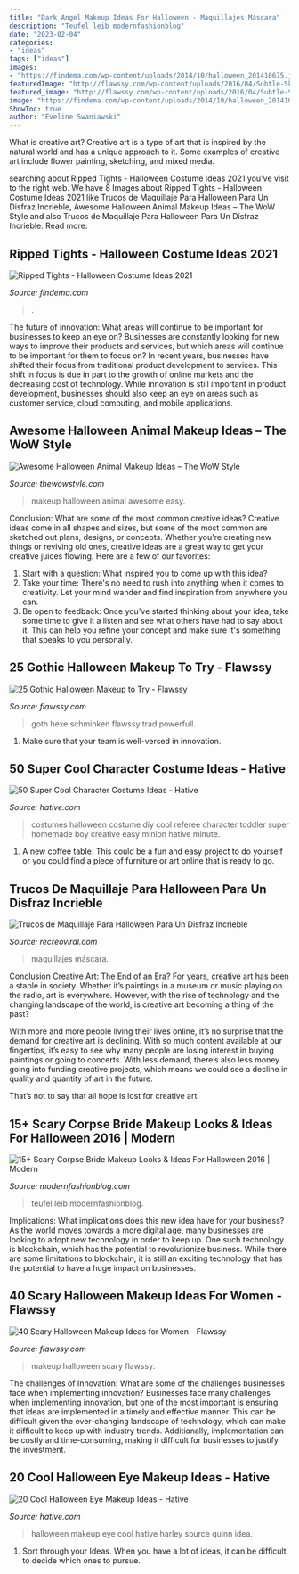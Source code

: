 ```yaml
---
title: "Dark Angel Makeup Ideas For Halloween - Maquillajes Máscara"
description: "Teufel leib modernfashionblog"
date: "2023-02-04"
categories:
- "ideas"
tags: ["ideas"]
images:
- "https://findema.com/wp-content/uploads/2014/10/halloween_201410675.jpg"
featuredImage: "http://flawssy.com/wp-content/uploads/2016/04/Subtle-Skeleton-Makeup.jpg"
featured_image: "http://flawssy.com/wp-content/uploads/2016/04/Subtle-Skeleton-Makeup.jpg"
image: "https://findema.com/wp-content/uploads/2014/10/halloween_201410675.jpg"
ShowToc: true
author: "Eveline Swaniawski"
---
```



What is creative art?
Creative art is a type of art that is inspired by the natural world and has a unique approach to it. Some examples of creative art include flower painting, sketching, and mixed media.

	

		
searching about Ripped Tights - Halloween Costume Ideas 2021 you've visit to the right web. We have 8 Images about Ripped Tights - Halloween Costume Ideas 2021 like Trucos de Maquillaje Para Halloween Para Un Disfraz Incrieble, Awesome Halloween Animal Makeup Ideas – The WoW Style and also Trucos de Maquillaje Para Halloween Para Un Disfraz Incrieble. Read more:
		
    
## Ripped Tights - Halloween Costume Ideas 2021

<img loading=lazy src="https://findema.com/wp-content/uploads/2014/10/halloween_201410675.jpg" onerror="this.onerror=null;this.src='https://tse1.mm.bing.net/th?id=OIP.4xRfZQ0R8zx8hsTMGnaV2gHaKl&amp;pid=15.1';" alt="Ripped Tights - Halloween Costume Ideas 2021">

_Source: findema.com_

>. 

	

The future of innovation: What areas will continue to be important for businesses to keep an eye on?
Businesses are constantly looking for new ways to improve their products and services, but which areas will continue to be important for them to focus on? In recent years, businesses have shifted their focus from traditional product development to services. This shift in focus is due in part to the growth of online markets and the decreasing cost of technology. While innovation is still important in product development, businesses should also keep an eye on areas such as customer service, cloud computing, and mobile applications.

    
## Awesome Halloween Animal Makeup Ideas – The WoW Style

<img loading=lazy src="http://thewowstyle.com/wp-content/uploads/2016/06/Easy-Animal-Halloween-Makeup.jpg" onerror="this.onerror=null;this.src='https://tse2.mm.bing.net/th?id=OIP.nNLMtnA0Qpd_bYI-KolzBwHaK3&amp;pid=15.1';" alt="Awesome Halloween Animal Makeup Ideas – The WoW Style">

_Source: thewowstyle.com_

>makeup halloween animal awesome easy. 

	

Conclusion: What are some of the most common creative ideas?
Creative ideas come in all shapes and sizes, but some of the most common are sketched out plans, designs, or concepts. Whether you're creating new things or reviving old ones, creative ideas are a great way to get your creative juices flowing. Here are a few of our favorites:
1. Start with a question: What inspired you to come up with this idea?
2. Take your time: There's no need to rush into anything when it comes to creativity. Let your mind wander and find inspiration from anywhere you can.
3. Be open to feedback: Once you've started thinking about your idea, take some time to give it a listen and see what others have had to say about it. This can help you refine your concept and make sure it's something that speaks to you personally.

    
## 25 Gothic Halloween Makeup To Try - Flawssy

<img loading=lazy src="https://www.flawssy.com/wp-content/uploads/2016/05/powerfull-gothic-halloween-makeup.jpg" onerror="this.onerror=null;this.src='https://tse4.mm.bing.net/th?id=OIP.IqIwPbtaByR3b2zkHGk23AHaLJ&amp;pid=15.1';" alt="25 Gothic Halloween Makeup to Try - Flawssy">

_Source: flawssy.com_

>goth hexe schminken flawssy trad powerfull. 

	

1. Make sure that your team is well-versed in innovation.

    
## 50 Super Cool Character Costume Ideas - Hative

<img loading=lazy src="https://hative.com/wp-content/uploads/2014/10/super-cool-costume-ideas/29-baby-referee-halloween-costume.jpg" onerror="this.onerror=null;this.src='https://tse3.mm.bing.net/th?id=OIP.Q2cVG39tb395qh7SNgci0QHaLG&amp;pid=15.1';" alt="50 Super Cool Character Costume Ideas - Hative">

_Source: hative.com_

>costumes halloween costume diy cool referee character toddler super homemade boy creative easy minion hative minute. 

	

1. A new coffee table. This could be a fun and easy project to do yourself or you could find a piece of furniture or art online that is ready to go.

    
## Trucos De Maquillaje Para Halloween Para Un Disfraz Incrieble

<img loading=lazy src="https://www.recreoviral.com/wp-content/uploads/2014/10/22-maquillajes-para-halloween-10-1.jpg" onerror="this.onerror=null;this.src='https://tse1.mm.bing.net/th?id=OIP.U6CS1cNHgZuIdhM6A1wZIAHaLH&amp;pid=15.1';" alt="Trucos de Maquillaje Para Halloween Para Un Disfraz Incrieble">

_Source: recreoviral.com_

>maquillajes máscara. 

	

Conclusion
Creative Art: The End of an Era?
For years, creative art has been a staple in society. Whether it’s paintings in a museum or music playing on the radio, art is everywhere. However, with the rise of technology and the changing landscape of the world, is creative art becoming a thing of the past?

With more and more people living their lives online, it’s no surprise that the demand for creative art is declining. With so much content available at our fingertips, it’s easy to see why many people are losing interest in buying paintings or going to concerts. With less demand, there’s also less money going into funding creative projects, which means we could see a decline in quality and quantity of art in the future.

That’s not to say that all hope is lost for creative art.

    
## 15+ Scary Corpse Bride Makeup Looks &amp; Ideas For Halloween 2016 | Modern

<img loading=lazy src="https://modernfashionblog.com/wp-content/uploads/2016/09/15-Scary-Corpse-Bride-Makeup-Looks-Ideas-For-Halloween-2016-12.jpg" onerror="this.onerror=null;this.src='https://tse1.mm.bing.net/th?id=OIP.bYVM5eP1_NDUGIzGzgxjFQHaLF&amp;pid=15.1';" alt="15+ Scary Corpse Bride Makeup Looks &amp; Ideas For Halloween 2016 | Modern">

_Source: modernfashionblog.com_

>teufel leib modernfashionblog. 

	

Implications: What implications does this new idea have for your business?
As the world moves towards a more digital age, many businesses are looking to adopt new technology in order to keep up. One such technology is blockchain, which has the potential to revolutionize business. While there are some limitations to blockchain, it is still an exciting technology that has the potential to have a huge impact on businesses.

    
## 40 Scary Halloween Makeup Ideas For Women - Flawssy

<img loading=lazy src="http://flawssy.com/wp-content/uploads/2016/04/Subtle-Skeleton-Makeup.jpg" onerror="this.onerror=null;this.src='https://tse3.mm.bing.net/th?id=OIP.xgcv50hd4xb13UCPI1GWDQHaKn&amp;pid=15.1';" alt="40 Scary Halloween Makeup Ideas for Women - Flawssy">

_Source: flawssy.com_

>makeup halloween scary flawssy. 

	

The challenges of Innovation: What are some of the challenges businesses face when implementing innovation?
Businesses face many challenges when implementing innovation, but one of the most important is ensuring that ideas are implemented in a timely and effective manner. This can be difficult given the ever-changing landscape of technology, which can make it difficult to keep up with industry trends. Additionally, implementation can be costly and time-consuming, making it difficult for businesses to justify the investment.

    
## 20 Cool Halloween Eye Makeup Ideas - Hative

<img loading=lazy src="https://hative.com/wp-content/uploads/2014/10/halloween-eye-makeup/2-halloween-eye-makeup-ideas.jpg" onerror="this.onerror=null;this.src='https://tse1.mm.bing.net/th?id=OIP.xEtm6fy4gnzYyJmpoZWIUgHaJr&amp;pid=15.1';" alt="20 Cool Halloween Eye Makeup Ideas - Hative">

_Source: hative.com_

>halloween makeup eye cool hative harley source quinn idea. 

	

1. Sort through your Ideas. When you have a lot of ideas, it can be difficult to decide which ones to pursue.

